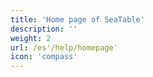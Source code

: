 ```yaml
---
title: 'Home page of SeaTable'
description: ''
weight: 2
url: /es'/help/homepage'
icon: 'compass'
---
```

